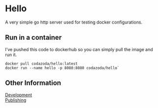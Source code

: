 # Hello

A very simple go http server used for testing docker configurations.

## Run in a container

I've pushed this code to dockerhub so you can simply pull the image and run it.

```
docker pull codazoda/hello:latest
docker run --name hello -p 8080:8080 codazoda/hello`
```

## Other Information

[Development](develop.md)  
[Publishing](publish.md)  
